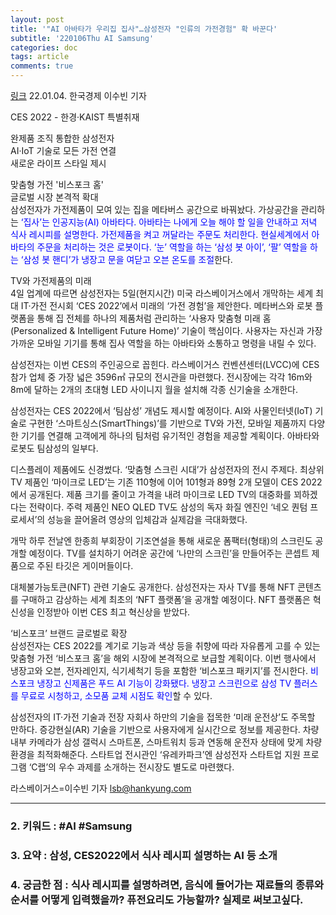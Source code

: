 ```yaml
---
layout: post
title: '"AI 아바타가 우리집 집사"…삼성전자 "인류의 가전경험" 확 바꾼다'
subtitle: '220106Thu AI Samsung'
categories: doc
tags: article
comments: true
---
```


[링크](https://news.naver.com/main/read.naver?mode=LPOD&mid=sec&oid=015&aid=0004648948)
22.01.04. 한국경제 이수빈 기자   

CES 2022 - 한경·KAIST 특별취재   

완제품 조직 통합한 삼성전자   
AI·IoT 기술로 모든 가전 연결   
새로운 라이프 스타일 제시   

맞춤형 가전 '비스포크 홈'   
글로벌 시장 본격적 확대   
삼성전자가 가전제품이 모여 있는 집을 메타버스 공간으로 바꿔놨다. 가상공간을 관리하는 <span style="color:blue">‘집사’는 인공지능(AI) 아바타다. 아바타는 나에게 오늘 해야 할 일을 안내하고 저녁 식사 레시피를 설명한다. 가전제품을 켜고 꺼달라는 주문도 처리한다. 현실세계에서 아바타의 주문을 처리하는 것은 로봇이다. ‘눈’ 역할을 하는 ‘삼성 봇 아이’, ‘팔’ 역할을 하는 ‘삼성 봇 핸디’가 냉장고 문을 여닫고 오븐 온도를 조절</span>한다.   

TV와 가전제품의 미래   
4일 업계에 따르면 삼성전자는 5일(현지시간) 미국 라스베이거스에서 개막하는 세계 최대 IT·가전 전시회 ‘CES 2022’에서 미래의 ‘가전 경험’을 제안한다. 메타버스와 로봇 플랫폼을 통해 집 전체를 하나의 제품처럼 관리하는 ‘사용자 맞춤형 미래 홈(Personalized & Intelligent Future Home)’ 기술이 핵심이다. 사용자는 자신과 가장 가까운 모바일 기기를 통해 집사 역할을 하는 아바타와 소통하고 명령을 내릴 수 있다.   

삼성전자는 이번 CES의 주인공으로 꼽힌다. 라스베이거스 컨벤션센터(LVCC)에 CES 참가 업체 중 가장 넓은 3596㎡ 규모의 전시관을 마련했다. 전시장에는 각각 16m와 8m에 달하는 2개의 초대형 LED 사이니지 월을 설치해 각종 신기술을 소개한다.   

삼성전자는 CES 2022에서 ‘팀삼성’ 개념도 제시할 예정이다. AI와 사물인터넷(IoT) 기술로 구현한 ‘스마트싱스(SmartThings)’를 기반으로 TV와 가전, 모바일 제품까지 다양한 기기를 연결해 고객에게 하나의 팀처럼 유기적인 경험을 제공할 계획이다. 아바타와 로봇도 팀삼성의 일부다.   

디스플레이 제품에도 신경썼다. ‘맞춤형 스크린 시대’가 삼성전자의 전시 주제다. 최상위 TV 제품인 ‘마이크로 LED’는 기존 110형에 이어 101형과 89형 2개 모델이 CES 2022에서 공개된다. 제품 크기를 줄이고 가격을 내려 마이크로 LED TV의 대중화를 꾀하겠다는 전략이다. 주력 제품인 NEO QLED TV도 삼성의 독자 화질 엔진인 ‘네오 퀀텀 프로세서’의 성능을 끌어올려 영상의 입체감과 실제감을 극대화했다.   

개막 하루 전날엔 한종희 부회장이 기조연설을 통해 새로운 폼팩터(형태)의 스크린도 공개할 예정이다. TV를 설치하기 어려운 공간에 ‘나만의 스크린’을 만들어주는 콘셉트 제품으로 주된 타깃은 게이머들이다.   

대체불가능토큰(NFT) 관련 기술도 공개한다. 삼성전자는 자사 TV를 통해 NFT 콘텐츠를 구매하고 감상하는 세계 최초의 ‘NFT 플랫폼’을 공개할 예정이다. NFT 플랫폼은 혁신성을 인정받아 이번 CES 최고 혁신상을 받았다.   

‘비스포크’ 브랜드 글로벌로 확장   
삼성전자는 CES 2022를 계기로 기능과 색상 등을 취향에 따라 자유롭게 고를 수 있는 맞춤형 가전 ‘비스포크 홈’을 해외 시장에 본격적으로 보급할 계획이다. 이번 행사에서 냉장고와 오븐, 전자레인지, 식기세척기 등을 포함한 ‘비스포크 패키지’를 전시한다. <span style="color:blue">비스포크 냉장고 신제품은 푸드 AI 기능이 강화됐다. 냉장고 스크린으로 삼성 TV 플러스를 무료로 시청하고, 소모품 교체 시점도 확인</span>할 수 있다.   

삼성전자의 IT·가전 기술과 전장 자회사 하만의 기술을 접목한 ‘미래 운전상’도 주목할 만하다. 증강현실(AR) 기술을 기반으로 사용자에게 실시간으로 정보를 제공한다. 차량 내부 카메라가 삼성 갤럭시 스마트폰, 스마트워치 등과 연동해 운전자 상태에 맞게 차량 환경을 최적화해준다. 스타트업 전시관인 ‘유레카파크’엔 삼성전자 스타트업 지원 프로그램 ‘C랩’의 우수 과제를 소개하는 전시장도 별도로 마련했다.   

라스베이거스=이수빈 기자 lsb@hankyung.com   
* * *

### 2. 키워드 : \#AI \#Samsung
### 3. 요약 : 삼성, CES2022에서 식사 레시피 설명하는 AI 등 소개
### 4. 궁금한 점 : 식사 레시피를 설명하려면, 음식에 들어가는 재료들의 종류와 순서를 어떻게 입력했을까? 퓨전요리도 가능할까? 실제로 써보고싶다.